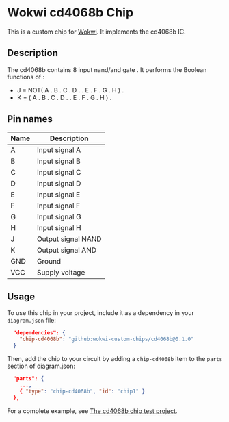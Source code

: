 # Wokwi cd4068b Chip

This is a custom chip for [Wokwi](https://wokwi.com/). It implements the cd4068b IC.

## Description

The cd4068b contains 8 input nand/and gate . It performs the Boolean functions
of :
- J = NOT( A . B . C . D . . E . F . G . H ) .
- K = ( A . B . C . D . . E . F . G . H ) .

## Pin names

| Name | Description        |
| ---- | ------------------ |
|  A   | Input signal  A    |
|  B   | Input signal  B    |
|  C   | Input signal  C    |
|  D   | Input signal  D    |
|  E   | Input signal  E    |
|  F   | Input signal  F    |
|  G   | Input signal  G    |
|  H   | Input signal  H    |
|  J   | Output signal NAND |
|  K   | Output signal AND  |
| GND  | Ground             |
| VCC  | Supply voltage     |


## Usage

To use this chip in your project, include it as a dependency in your `diagram.json` file:

```json
  "dependencies": {
    "chip-cd4068b": "github:wokwi-custom-chips/cd4068b@0.1.0"
  }
```

Then, add the chip to your circuit by adding a `chip-cd4068b` item to the `parts` section of diagram.json:

```json
  "parts": {
    ...,
    { "type": "chip-cd4068b", "id": "chip1" }
  },
```

For a complete example, see [The cd4068b chip test project](https://wokwi.com/projects/399335684070736897).
